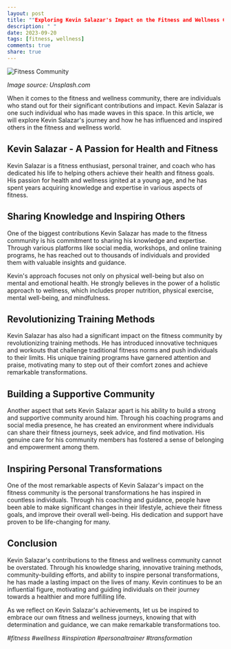 ```yaml
---
layout: post
title: ""Exploring Kevin Salazar's Impact on the Fitness and Wellness Community""
description: " "
date: 2023-09-20
tags: [fitness, wellness]
comments: true
share: true
---
```


![Fitness Community](https://source.unsplash.com/1600x900/?fitness,wellness)

*Image source: Unsplash.com*

When it comes to the fitness and wellness community, there are individuals who stand out for their significant contributions and impact. Kevin Salazar is one such individual who has made waves in this space. In this article, we will explore Kevin Salazar's journey and how he has influenced and inspired others in the fitness and wellness world.

## **Kevin Salazar - A Passion for Health and Fitness**

Kevin Salazar is a fitness enthusiast, personal trainer, and coach who has dedicated his life to helping others achieve their health and fitness goals. His passion for health and wellness ignited at a young age, and he has spent years acquiring knowledge and expertise in various aspects of fitness.

## **Sharing Knowledge and Inspiring Others**

One of the biggest contributions Kevin Salazar has made to the fitness community is his commitment to sharing his knowledge and expertise. Through various platforms like social media, workshops, and online training programs, he has reached out to thousands of individuals and provided them with valuable insights and guidance.

Kevin's approach focuses not only on physical well-being but also on mental and emotional health. He strongly believes in the power of a holistic approach to wellness, which includes proper nutrition, physical exercise, mental well-being, and mindfulness.

## **Revolutionizing Training Methods**

Kevin Salazar has also had a significant impact on the fitness community by revolutionizing training methods. He has introduced innovative techniques and workouts that challenge traditional fitness norms and push individuals to their limits. His unique training programs have garnered attention and praise, motivating many to step out of their comfort zones and achieve remarkable transformations.

## **Building a Supportive Community**

Another aspect that sets Kevin Salazar apart is his ability to build a strong and supportive community around him. Through his coaching programs and social media presence, he has created an environment where individuals can share their fitness journeys, seek advice, and find motivation. His genuine care for his community members has fostered a sense of belonging and empowerment among them.

## **Inspiring Personal Transformations**

One of the most remarkable aspects of Kevin Salazar's impact on the fitness community is the personal transformations he has inspired in countless individuals. Through his coaching and guidance, people have been able to make significant changes in their lifestyle, achieve their fitness goals, and improve their overall well-being. His dedication and support have proven to be life-changing for many.

## **Conclusion**

Kevin Salazar's contributions to the fitness and wellness community cannot be overstated. Through his knowledge sharing, innovative training methods, community-building efforts, and ability to inspire personal transformations, he has made a lasting impact on the lives of many. Kevin continues to be an influential figure, motivating and guiding individuals on their journey towards a healthier and more fulfilling life.

As we reflect on Kevin Salazar's achievements, let us be inspired to embrace our own fitness and wellness journeys, knowing that with determination and guidance, we can make remarkable transformations too.

*#fitness #wellness #inspiration #personaltrainer #transformation*